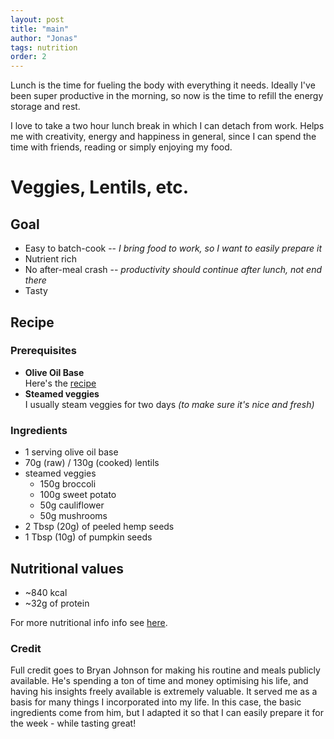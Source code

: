 ```yaml
---
layout: post
title: "main"
author: "Jonas"
tags: nutrition
order: 2
---
```


Lunch is the time for fueling the body with everything it needs. Ideally I've been super productive in the morning, so now is the time to refill the energy storage and rest. 

I love to take a two hour lunch break in which I can detach from work. Helps me with creativity, energy and happiness in general, since I can spend the time with friends, reading or simply enjoying my food.


# Veggies, Lentils, etc.

## Goal
- Easy to batch-cook -- *I bring food to work, so I want to easily prepare it*
- Nutrient rich
- No after-meal crash -- *productivity should continue after lunch, not end there*
- Tasty

## Recipe

### Prerequisites

- **Olive Oil Base**  
Here's the [recipe](/hidden_posts/food/2023-12-13-BaseSaunce.html)
- **Steamed veggies**  
I usually steam veggies for two days *(to make sure it's nice and fresh)*

### Ingredients
- 1 serving olive oil base
- 70g (raw) / 130g (cooked) lentils  
- steamed veggies
    - 150g broccoli
    - 100g sweet potato
    - 50g cauliflower
    - 50g mushrooms 
- 2 Tbsp (20g) of peeled hemp seeds
- 1 Tbsp (10g) of pumpkin seeds

## Nutritional values

- ~840 kcal
- ~32g of protein

For more nutritional info info see [here](/hidden_posts/food/2023-01-04-LunchMacros.html).


### Credit

Full credit goes to Bryan Johnson for making his routine and meals publicly available. He's spending a ton of time and money optimising his life, and having his insights freely available is extremely valuable. It served me as a basis for many things I incorporated into my life. In this case, the basic ingredients come from him, but I adapted it so that I can easily prepare it for the week - while tasting great!


